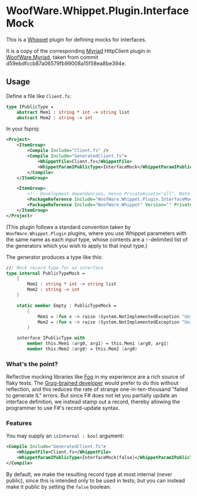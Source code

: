 # WoofWare.Whippet.Plugin.InterfaceMock

This is a [Whippet](https://github.com/Smaug123/WoofWare.Whippet) plugin for defining mocks for interfaces.

It is a copy of the corresponding [Myriad](https://github.com/MoiraeSoftware/myriad) HttpClient plugin in [WoofWare.Myriad](https://github.com/Smaug123/WoofWare.Myriad), taken from commit d59ebdfccb87a06579fb99008a15f58ea8be394e.

## Usage

Define a file like `Client.fs`:

```fsharp
type IPublicType =
    abstract Mem1 : string * int -> string list
    abstract Mem2 : string -> int
```

In your fsproj:

```xml
<Project>
    <ItemGroup>
        <Compile Include="Client.fs" />
        <Compile Include="GeneratedClient.fs">
            <WhippetFile>Client.fs</WhippetFile>
            <WhippetParamIPublicType>InterfaceMock</WhippetParamIPublicType>
        </Compile>
    </ItemGroup>

    <ItemGroup>
        <!-- Development dependencies, hence PrivateAssets="all". Note `WhippetPlugin="true"`. -->
        <PackageReference Include="WoofWare.Whippet.Plugin.InterfaceMock" WhippetPlugin="true" Version="" />
        <PackageReference Include="WoofWare.Whippet" Version="" PrivateAssets="all" />
    </ItemGroup>
</Project>
```

(This plugin follows a standard convention taken by `WoofWare.Whippet.Plugin` plugins,
where you use Whippet parameters with the same name as each input type,
whose contents are a `!`-delimited list of the generators which you wish to apply to that input type.)

The generator produces a type like this:

```fsharp
/// Mock record type for an interface
type internal PublicTypeMock =
    {
        Mem1 : string * int -> string list
        Mem2 : string -> int
    }

    static member Empty : PublicTypeMock =
        {
            Mem1 = (fun x -> raise (System.NotImplementedException "Unimplemented mock function"))
            Mem2 = (fun x -> raise (System.NotImplementedException "Unimplemented mock function"))
        }

    interface IPublicType with
        member this.Mem1 (arg0, arg1) = this.Mem1 (arg0, arg1)
        member this.Mem2 (arg0) = this.Mem2 (arg0)
```

### What's the point?

Reflective mocking libraries like [Foq](https://github.com/fsprojects/Foq) in my experience are a rich source of flaky tests.
The [Grug-brained developer](https://grugbrain.dev/) would prefer to do this without reflection, and this reduces the rate of strange one-in-ten-thousand "failed to generate IL" errors.
But since F# does not let you partially update an interface definition, we instead stamp out a record,
thereby allowing the programmer to use F#'s record-update syntax.

### Features

You may supply an `isInternal : bool` argument:

```xml
<Compile Include="GeneratedClient.fs">
    <WhippetFile>Client.fs</WhippetFile>
    <WhippetParamIPublicType>InterfaceMock(false)</WhippetParamIPublicType>
</Compile>
```

By default, we make the resulting record type at most internal (never public),
since this is intended only to be used in tests;
but you can instead make it public by setting the `false` boolean.
